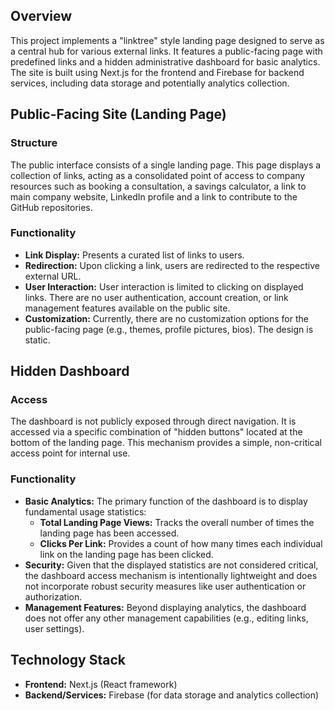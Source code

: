 ## Overview
This project implements a "linktree" style landing page designed to serve as a central hub for various external links. It features a public-facing page with predefined links and a hidden administrative dashboard for basic analytics. The site is built using Next.js for the frontend and Firebase for backend services, including data storage and potentially analytics collection.

## Public-Facing Site (Landing Page)

### Structure
The public interface consists of a single landing page. This page displays a collection of links, acting as a consolidated point of access to company resources such as booking a consultation, a savings calculator, a link to main company website, LinkedIn profile and a link to contribute to the GitHub repositories.

### Functionality
*   **Link Display:** Presents a curated list of links to users.
*   **Redirection:** Upon clicking a link, users are redirected to the respective external URL.
*   **User Interaction:** User interaction is limited to clicking on displayed links. There are no user authentication, account creation, or link management features available on the public site.
*   **Customization:** Currently, there are no customization options for the public-facing page (e.g., themes, profile pictures, bios). The design is static.

## Hidden Dashboard

### Access
The dashboard is not publicly exposed through direct navigation. It is accessed via a specific combination of "hidden buttons" located at the bottom of the landing page. This mechanism provides a simple, non-critical access point for internal use.

### Functionality
*   **Basic Analytics:** The primary function of the dashboard is to display fundamental usage statistics:
    *   **Total Landing Page Views:** Tracks the overall number of times the landing page has been accessed.
    *   **Clicks Per Link:** Provides a count of how many times each individual link on the landing page has been clicked.
*   **Security:** Given that the displayed statistics are not considered critical, the dashboard access mechanism is intentionally lightweight and does not incorporate robust security measures like user authentication or authorization.
*   **Management Features:** Beyond displaying analytics, the dashboard does not offer any other management capabilities (e.g., editing links, user settings).

## Technology Stack
*   **Frontend:** Next.js (React framework)
*   **Backend/Services:** Firebase (for data storage and analytics collection)

